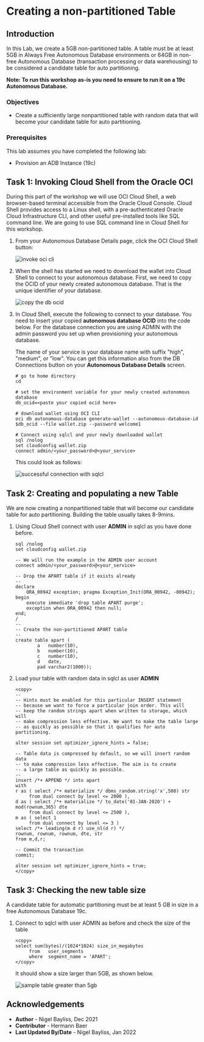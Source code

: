 # Creating a non-partitioned Table

## Introduction

In this Lab, we create a 5GB non-partitioned table. A table must be at least 5GB in Always Free Autonomous Database environments or 64GB in non-free Autonomous Database (transaction processing or data warehousing) to be considered a candidate table for auto partitioning.

**Note: To run this workshop as-is you need to ensure to run it on a 19c Autonomous Database.**

### Objectives
- Create a sufficiently large nonpartitioned table with random data that will become your candidate table for auto partitioning.

### Prerequisites
This lab assumes you have completed the following lab:

- Provision an ADB Instance (19c)


## Task 1: Invoking Cloud Shell from the Oracle OCI 

During this part of the workshop we will use OCI Cloud Shell, a web browser-based terminal accessible from the Oracle Cloud Console. Cloud Shell provides access to a Linux shell, with a pre-authenticated Oracle Cloud Infrastructure CLI, and other useful pre-installed tools like SQL command line. We are going to use SQL command line in Cloud Shell for this workshop. 


1. From your Autonomous Database Details page, click the OCI Cloud Shell button:

	![invoke oci cli](./images/apart_create_table_01.jpg)

2. When the shell has started we need to download the wallet into Cloud Shell to connect to your autonomous database. 
   First, we need to copy the OCID of your newly created autonomous database. That is the unique identifier of your database.	

	![copy the db ocid](./images/apart_create_table_02.jpg)


3. 	In Cloud Shell, execute the following to connect to your database. You need to insert your copied **autonomous database OCID** into the code below. For the database connection you are using ADMIN with the admin password you set up when provisioning your autonomous database.

	The name of your service is your database name with suffix "high", "medium", or "low". You can get this information also from the DB Connections button on your **Autonomous Database Details** screen.
	
	```
	# go to home directory
	cd
	
	# set the environment variable for your newly created autonomous database
	db_ocid=<paste your copied ocid here>
	 
	# download wallet using OCI CLI 
	oci db autonomous-database generate-wallet --autonomous-database-id $db_ocid --file wallet.zip --password welcome1
	
	# Connect using sqlcl and your newly downloaded wallet
	sql /nolog
	set cloudconfig wallet.zip
	connect admin/<your_password>@<your_service>
	```
	This could look as follows:

	![successful connection with sqlcl](./images/apart_create_table_03.jpg)


## Task 2: Creating and populating a new Table

We are now creating a nonpartitioned table that will become our candidate table for auto partitioning. Building the table usually takes 8-9mins.

1. Using Cloud Shell connect with user **ADMIN** in sqlcl as you have done before.
	
	```
	sql /nolog
	set cloudconfig wallet.zip
	
	-- We will run the example in the ADMIN user account
	connect admin/<your_password>@<your_service>
	  
	-- Drop the APART table if it exists already
	--
	declare
		ORA_00942 exception; pragma Exception_Init(ORA_00942, -00942);
	begin
		execute immediate 'drop table APART purge';
		exception when ORA_00942 then null;
	end;
	/
	--
	-- Create the non-partitioned APART table
	--
	create table apart (
			a   number(10), 
			b   number(10), 
			c   number(10), 
			d   date, 
			pad varchar2(1000));
	```

2. Load your table with random data in sqlcl as user **ADMIN**
	
	```
	<copy>
	--
	-- Hints must be enabled for this particular INSERT statement
	-- because we want to force a particular join order. This will 
	-- keep the random strings apart when written to storage, which will  
	-- make compression less effective. We want to make the table large
	-- as quickly as possible so that it qualifies for auto partitioning.
	  
	alter session set optimizer_ignore_hints = false;
	  
	-- Table data is compressed by default, so we will insert random data 
	-- to make compression less effective. The aim is to create
	-- a large table as quickly as possible.
	-- 
	insert /*+ APPEND */ into apart
	with
	r as ( select /*+ materialize */ dbms_random.string('x',500) str 
	     from dual connect by level <= 2000 ),
	d as ( select /*+ materialize */ to_date('01-JAN-2020') + mod(rownum,365) dte 
	     from dual connect by level <= 2500 ),
	m as ( select 1 
	     from dual connect by level <= 3 )
	select /*+ leading(m d r) use_nl(d r) */
	rownum, rownum, rownum, dte, str
	from m,d,r;
	  
	-- Commit the transaction
	commit;

	alter session set optimizer_ignore_hints = true;
	</copy>
	```    

## Task 3: Checking the new table size
A candidate table for automatic partitioning must be at least 5 GB in size in a free Autonomous Database 19c.

1. Connect to sqlcl with user ADMIN as before and check the size of the table

	```
	<copy>
	select sum(bytes)/(1024*1024) size_in_megabytes 
	     from   user_segments
	     where  segment_name = 'APART';
	</copy>
	```
	It should show a size larger than 5GB, as shown below.

	![sample table greater than 5gb](./images/apart_create_table_04.jpg)

## Acknowledgements
* **Author** - Nigel Bayliss, Dec 2021 
* **Contributor** - Hermann Baer
* **Last Updated By/Date** - Nigel Bayliss, Jan 2022